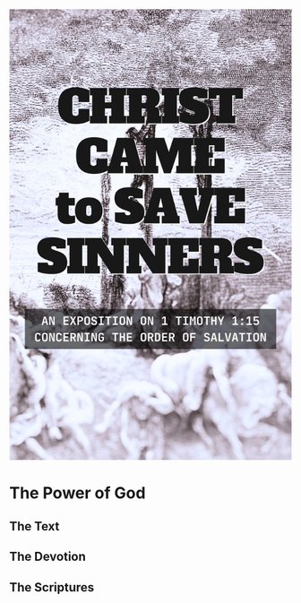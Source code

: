 <img class="intro-right" src="book-ccss-3.jpg">

# The Power of God

## The Text

## The Devotion

## The Scriptures
